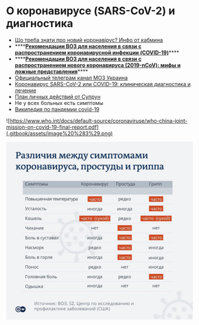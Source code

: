 # О коронавирусе \(SARS-CoV-2\) и диагностика

* [Що треба знати про новий коронавірус? Инфо от кабмина](https://covid19.com.ua/)
* \*\*\*\*[**Рекомендации ВОЗ для населения в связи c распространением коронавирусной инфекции \(COVID-19\)**](https://www.who.int/ru/emergencies/diseases/novel-coronavirus-2019/advice-for-public)\*\*\*\*
* \*\*\*\*[**Рекомендации ВОЗ для населения в связи c распространением нового коронавируса \(2019-nCoV\): мифы и ложные представления**](https://www.who.int/ru/emergencies/diseases/novel-coronavirus-2019/advice-for-public/myth-busters)\*\*\*\*
* [Официальный телеграм канал МОЗ Украина](https://t.me/mozofficial)
* [Коронавирус SARS-CoV-2 или COVID-19: клиническая диагностика и лечение ](https://proautism.info/sars-cov-2/#Kliniceskaa_harakteristika_i_diagnostika)
* [План личных действий от Супрун](https://www.facebook.com/max.semenchuk/posts/10220493542156222?__cft__[0]=AZVzeMSWqj_4hwVO5DysqZHVN3RtkYSYqWJa5jKY6oxEBi81WksCIqQ7y7ohdAgS2B9Pd7fR2O1udM0rrGM4nIyJopLyJHBaWkH3H7DT_rjg8zAlTr_EPZVuxbR0rCJPAqhT2GOQJdNQNXuSa_ekGe0tgWAif5Ph08jXhodrA6ueVMwqGDsEHaGA23WVd0wAjSA&__tn__=%2CO%2CP-R)
* Не у всех больных есть симптомы
* [Википедия по пандемии covid-19](https://ru.wikipedia.org/wiki/%D0%9F%D0%B0%D0%BD%D0%B4%D0%B5%D0%BC%D0%B8%D1%8F_COVID-19)

![https://www.who.int/docs/default-source/coronaviruse/who-china-joint-mission-on-covid-19-final-report.pdf](.gitbook/assets/image%20%283%29.png)

![](.gitbook/assets/image%20%284%29.png)

